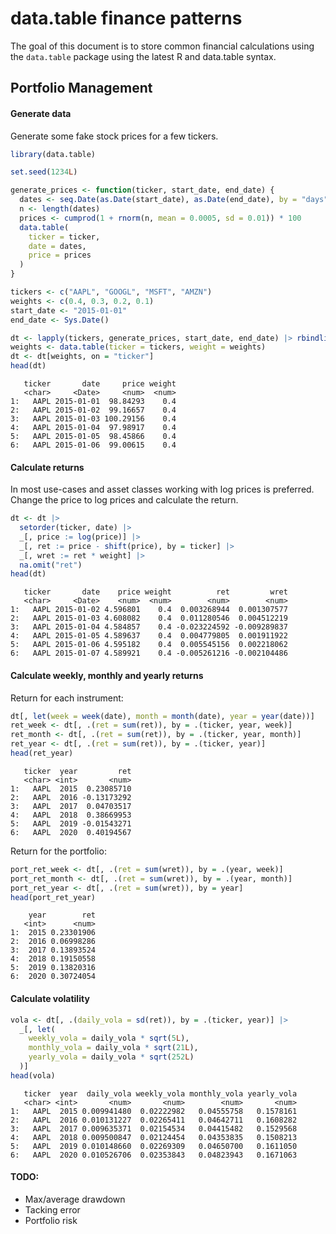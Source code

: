 # data.table finance patterns

The goal of this document is to store common financial calculations
using the `data.table` package using the latest R and data.table syntax.

## Portfolio Management

#### Generate data

Generate some fake stock prices for a few tickers.

``` r
library(data.table)

set.seed(1234L)

generate_prices <- function(ticker, start_date, end_date) {
  dates <- seq.Date(as.Date(start_date), as.Date(end_date), by = "days")
  n <- length(dates)
  prices <- cumprod(1 + rnorm(n, mean = 0.0005, sd = 0.01)) * 100
  data.table(
    ticker = ticker,
    date = dates,
    price = prices
  )
}

tickers <- c("AAPL", "GOOGL", "MSFT", "AMZN")
weights <- c(0.4, 0.3, 0.2, 0.1)
start_date <- "2015-01-01"
end_date <- Sys.Date()

dt <- lapply(tickers, generate_prices, start_date, end_date) |> rbindlist()
weights <- data.table(ticker = tickers, weight = weights)
dt <- dt[weights, on = "ticker"]
head(dt)
```

       ticker       date     price weight
       <char>     <Date>     <num>  <num>
    1:   AAPL 2015-01-01  98.84293    0.4
    2:   AAPL 2015-01-02  99.16657    0.4
    3:   AAPL 2015-01-03 100.29156    0.4
    4:   AAPL 2015-01-04  97.98917    0.4
    5:   AAPL 2015-01-05  98.45866    0.4
    6:   AAPL 2015-01-06  99.00615    0.4

#### Calculate returns

In most use-cases and asset classes working with log prices is
preferred. Change the price to log prices and calculate the return.

``` r
dt <- dt |>
  setorder(ticker, date) |>
  _[, price := log(price)] |>
  _[, ret := price - shift(price), by = ticker] |>
  _[, wret := ret * weight] |>
  na.omit("ret")
head(dt)
```

       ticker       date    price weight          ret         wret
       <char>     <Date>    <num>  <num>        <num>        <num>
    1:   AAPL 2015-01-02 4.596801    0.4  0.003268944  0.001307577
    2:   AAPL 2015-01-03 4.608082    0.4  0.011280546  0.004512219
    3:   AAPL 2015-01-04 4.584857    0.4 -0.023224592 -0.009289837
    4:   AAPL 2015-01-05 4.589637    0.4  0.004779805  0.001911922
    5:   AAPL 2015-01-06 4.595182    0.4  0.005545156  0.002218062
    6:   AAPL 2015-01-07 4.589921    0.4 -0.005261216 -0.002104486

#### Calculate weekly, monthly and yearly returns

Return for each instrument:

``` r
dt[, let(week = week(date), month = month(date), year = year(date))]
ret_week <- dt[, .(ret = sum(ret)), by = .(ticker, year, week)]
ret_month <- dt[, .(ret = sum(ret)), by = .(ticker, year, month)]
ret_year <- dt[, .(ret = sum(ret)), by = .(ticker, year)]
head(ret_year)
```

       ticker  year         ret
       <char> <int>       <num>
    1:   AAPL  2015  0.23085710
    2:   AAPL  2016 -0.13173292
    3:   AAPL  2017  0.04703517
    4:   AAPL  2018  0.38669953
    5:   AAPL  2019 -0.01543271
    6:   AAPL  2020  0.40194567

Return for the portfolio:

``` r
port_ret_week <- dt[, .(ret = sum(wret)), by = .(year, week)]
port_ret_month <- dt[, .(ret = sum(wret)), by = .(year, month)]
port_ret_year <- dt[, .(ret = sum(wret)), by = year]
head(port_ret_year)
```

        year        ret
       <int>      <num>
    1:  2015 0.23301906
    2:  2016 0.06998286
    3:  2017 0.13893524
    4:  2018 0.19150558
    5:  2019 0.13820316
    6:  2020 0.30724054

#### Calculate volatility

``` r
vola <- dt[, .(daily_vola = sd(ret)), by = .(ticker, year)] |>
  _[, let(
    weekly_vola = daily_vola * sqrt(5L),
    monthly_vola = daily_vola * sqrt(21L),
    yearly_vola = daily_vola * sqrt(252L)
  )]
head(vola)
```

       ticker  year  daily_vola weekly_vola monthly_vola yearly_vola
       <char> <int>       <num>       <num>        <num>       <num>
    1:   AAPL  2015 0.009941480  0.02222982   0.04555758   0.1578161
    2:   AAPL  2016 0.010131227  0.02265411   0.04642711   0.1608282
    3:   AAPL  2017 0.009635371  0.02154534   0.04415482   0.1529568
    4:   AAPL  2018 0.009500847  0.02124454   0.04353835   0.1508213
    5:   AAPL  2019 0.010148660  0.02269309   0.04650700   0.1611050
    6:   AAPL  2020 0.010526706  0.02353843   0.04823943   0.1671063

#### TODO:

- Max/average drawdown
- Tacking error
- Portfolio risk
